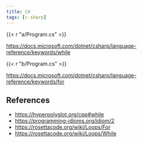 ```yaml
---
title: C#
tags: [c-sharp]
---
```


{{< r "a/Program.cs" >}}

<https://docs.microsoft.com/dotnet/csharp/language-reference/keywords/while>

{{< r "b/Program.cs" >}}

<https://docs.microsoft.com/dotnet/csharp/language-reference/keywords/for>

## References

- <https://hyperpolyglot.org/cpp#while>
- <https://programming-idioms.org/idiom/2>
- <https://rosettacode.org/wiki/Loops/For>
- <https://rosettacode.org/wiki/Loops/While>
